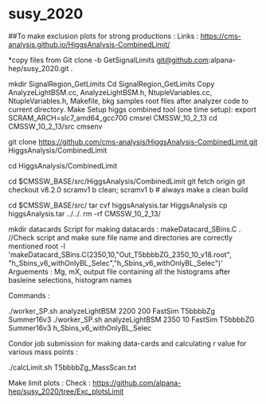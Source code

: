 # susy_2020

##To make exclusion plots for strong productions :
Links : 
https://cms-analysis.github.io/HiggsAnalysis-CombinedLimit/

*copy files from 
Git clone -b  GetSignalLimits git@github.com:alpana-hep/susy_2020.git .

mkdir SignalRegion_GetLimits
Cd SignalRegion_GetLimits
Copy AnalyzeLightBSM.cc, ​​AnalyzeLightBSM.h, NtupleVariables.cc, NtupleVariables.h, Makefile, bkg samples root files after analyzer code to current directory.
Make
Setup higgs combined tool (one time setup):
export SCRAM_ARCH=slc7_amd64_gcc700
cmsrel CMSSW_10_2_13
cd CMSSW_10_2_13/src
cmsenv

git clone https://github.com/cms-analysis/HiggsAnalysis-CombinedLimit.git HiggsAnalysis/CombinedLimit

cd HiggsAnalysis/CombinedLimit

cd $CMSSW_BASE/src/HiggsAnalysis/CombinedLimit
git fetch origin
git checkout v8.2.0
scramv1 b clean; scramv1 b # always make a clean build

cd $CMSSW_BASE/src/
tar cvf higgsAnalysis.tar HiggsAnalysis
cp higgsAnalysis.tar ../../.
rm -rf  CMSSW_10_2_13/

mkdir datacards
Script for making datacards :
makeDatacard_SBins.C  .
//Check script and make sure file name and directories are correctly mentioned
root -l 'makeDatacard_SBins.C(2350,10,"Out_T5bbbbZG_2350_10_v18.root", "h_Sbins_v6_withOnlyBL_Selec","h_Sbins_v6_withOnlyBL_Selec")'
Arguements : Mg, mX, output file containing all the histograms after basleine selections, histogram names


Commands :

./worker_SP.sh analyzeLightBSM 2200 200 FastSim T5bbbbZg Summer16v3 <folder name>
./worker_SP.sh analyzeLightBSM 2350 10 FastSim T5bbbbZG Summer16v3 h_Sbins_v6_withOnlyBL_Selec

Condor job submission for making data-cards and calculating r value for various mass points :

./calcLimit.sh T5bbbbZg_MassScan.txt

Make limit plots : 
Check :
https://github.com/alpana-hep/susy_2020/tree/Exc_plotsLimit






